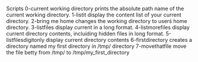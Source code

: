 Scripts
0-current working directory prints the absolute path name of the current working directory.
1-listit display the content list of your current directory.
2-bring me home changes the working directory to userś home directory.
3-listfiles display current in a long format.
4-listmorefiles display current directory contents, incluiding hidden files in long format.
5-listfilesdigitonly display current directory contents
6-firstdirectory creates a directory named my first directory in /tmp/ directory
7-movethatfile move the file betty from /tmp/ to /tmp/my_first_directory

